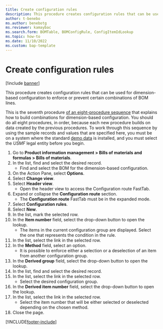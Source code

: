 ```yaml
---
title: Create configuration rules
description: This procedure creates configuration rules that can be used for dimension-based configuration to enforce or prevent certain combinations of BOM lines. 
author: t-benebo
ms.author: benebotg
ms.reviewer: kamaybac
ms.search.form: BOMTable, BOMConfigRule, ConfigItemIdLookup   
ms.topic: how-to
ms.date: 11/10/2022
ms.custom: bap-template
---
```


# Create configuration rules

[!include [banner](../../includes/banner.md)]

This procedure creates configuration rules that can be used for dimension-based configuration to enforce or prevent certain combinations of BOM lines.

This is the seventh procedure [of an eight-procedure sequence](../dimension-based-product-configuration.md#sequence) that explains how to build combinations for dimension-based configuration. You should do all eight procedures, in order, because each new procedure builds on data created by the previous procedures. To work through this sequence by using the sample records and values that are specified here, you must be on a system where the standard [demo data](../../../fin-ops-core/fin-ops/get-started/demo-data.md) is installed, and you must select the *USMF* legal entity before you begin.

1. Go to **Product information management \> Bills of materials and formulas \> Bills of materials**.
2. In the list, find and select the desired record.
    * Find and select the BOM for the dimension-based configuration.  
3. On the Action Pane, select **Options**.
4. Select **Change view**.
5. Select **Header view**.
    * Open the header view to access the Configuration route FastTab.  
6. Expand or collapse the **Configuration route** section.
    * The **Configuration route** FastTab must be in the expanded mode.  
7. Select **Configuration rules**.
8. Select **New**.
9. In the list, mark the selected row.
10. In the **Item number** field, select the drop-down button to open the lookup.
    * The items in the current configuration group are displayed. Select the one that represents the condition in the rule.  
11. In the list, select the link in the selected row.
12. In the **Method** field, select an option.
    * It is possible to enforce either a selection or a deselection of an item from another configuration group.  
13. In the **Derived group** field, select the drop-down button to open the lookup.
14. In the list, find and select the desired record.
15. In the list, select the link in the selected row.
    * Select the desired configuration group.  
16. In the **Derived item number** field, select the drop-down button to open the lookup.
17. In the list, select the link in the selected row.
    * Select the item number that will be either selected or deselected depending on the chosen method.  
18. Close the page.

[!INCLUDE[footer-include](../../../includes/footer-banner.md)]